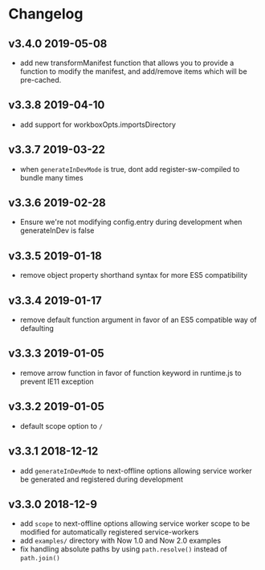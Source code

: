 
# Changelog

## v3.4.0 2019-05-08

- add new transformManifest function  that allows you to provide a function to modify the manifest, and add/remove items which will be pre-cached.


## v3.3.8 2019-04-10

- add support for workboxOpts.importsDirectory

## v3.3.7 2019-03-22

- when `generateInDevMode` is true, dont add register-sw-compiled to bundle many times

## v3.3.6 2019-02-28

- Ensure we're not modifying config.entry during development when generateInDev is false

## v3.3.5 2019-01-18

- remove object property shorthand syntax for more ES5 compatibility

## v3.3.4 2019-01-17

- remove default function argument in favor of an ES5 compatible way of defaulting

## v3.3.3 2019-01-05

- remove arrow function in favor of function keyword in runtime.js to prevent IE11 exception

## v3.3.2 2019-01-05

- default scope option to `/`

## v3.3.1 2018-12-12

- add `generateInDevMode` to next-offline options allowing service worker be generated and registered during development

## v3.3.0 2018-12-9

- add `scope` to next-offline options allowing service worker scope to be modified for automatically registered service-workers
- add `examples/` directory with Now 1.0 and Now 2.0 examples
- fix handling absolute paths by using `path.resolve()` instead of `path.join()`